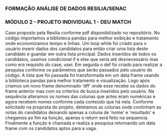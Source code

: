 ###   FORMAÇÃO ANÁLISE DE DADOS RESILIA/SENAC     ###
###   MÓDULO 2 - PROJETO INDIVIDUAL 1 - DEU MATCH ###

Case proposto pela Resilia conforme pdf disponibilizado no repositório.
No código importamos a biblioteca pandas para melhor exibição e tratamento onde economizamos tempo e linhas.
Um loop while foi criado para o usuário inserir dados dos candidatos para então criar uma lista deste candidato e guardar em outra lista principal.
Dados inseridos de todos os candidatos, usamos condicional if e else que seria até desnecessário mas como era requisito do case, usei.
Em seguida o def foi criado para realizar a pesquisa conforme os parâmetros que serão passados pelo usuário do código.
A lista que foi passada foi transformada em um data frame usando a biblioteca pandas para melhor tratamento e visualização.
Logo após criamos um novo frame denominado 'dff' onde esse recebe os dados do frame anterior mas com os criterios de busca inseridos pelo usuário.
Na sequência alteramos os nomes das colunas que antes eram numéricas e agora recebem nomes conforme cada conteúdo que há nela.
Conforme solicitado na proposta do projeto, deletamos as colunas onde continham as notas do candidatos deixando apenas a coluna de 'nome' e 'resultado' e chegamos ao fim na função, apenas o return será feito na sequencia.
Finalmente a função é chamada e realiza a pesquisa retornando um data frame com os candidatos aptos para a vaga.
